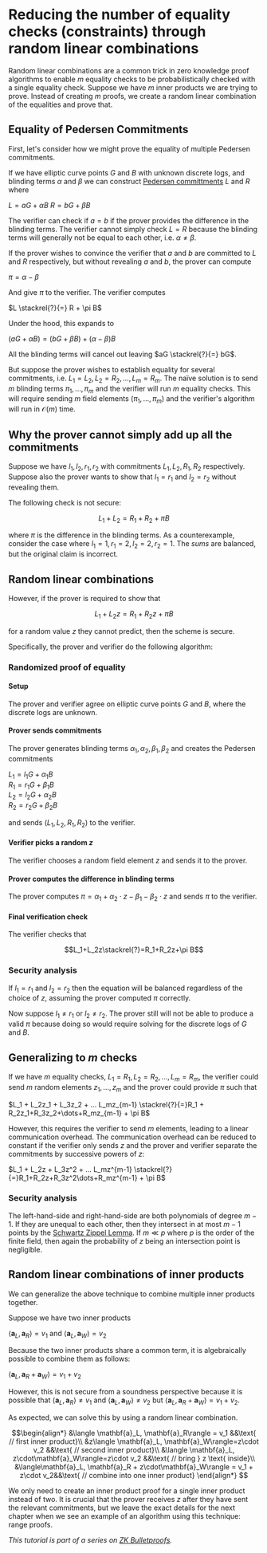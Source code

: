 # Reducing the number of equality checks (constraints) through random linear combinations

Random linear combinations are a common trick in zero knowledge proof algorithms to enable $m$ equality checks to be probabilistically checked with a single equality check. Suppose we have $m$ inner products we are trying to prove. Instead of creating $m$ proofs, we create a random linear combination of the equalities and prove that.

## Equality of Pedersen Commitments
First, let's consider how we might prove the equality of multiple Pedersen commitments.

If we have elliptic curve points $G$ and $B$ with unknown discrete logs, and blinding terms $\alpha$ and $\beta$ we can construct [Pedersen committments](https://www.rareskills.io/post/pedersen-commitment) $L$ and $R$ where

$L = aG + \alpha B$
$R = bG + \beta B$

The verifier can check if $a = b$ if the prover provides the difference in the blinding terms. The verifier cannot simply check $L = R$ because the blinding terms will generally not be equal to each other, i.e. $\alpha \neq \beta$.

If the prover wishes to convince the verifier that $a$ and $b$ are committed to $L$ and $R$ respectively, but without revealing $a$ and $b$, the prover can compute

$\pi = \alpha - \beta$

And give $\pi$ to the verifier. The verifier computes

$L \stackrel{?}{=} R + \pi B$

Under the hood, this expands to

$(aG + \alpha B) = (bG + \beta B) + (\alpha - \beta) B$

All the blinding terms will cancel out leaving $aG \stackrel{?}{=} bG$.

But suppose the prover wishes to establish equality for several commitments, i.e. $L_1 = L_2, L_2 = R_2, ..., L_m = R_m$. The naïve solution is to send $m$ blinding terms $\pi_1,...,\pi_m$ and the verifier will run $m$ equality checks. This will require sending $m$ field elements ($\pi_1,...,\pi_m$) and the verifier's algorithm will run in $\mathcal{O}(m)$ time.

## Why the prover cannot simply add up all the commitments
Suppose we have $l_1, l_2, r_1, r_2$ with commitments $L_1, L_2, R_1, R_2$ respectively. Suppose also the prover wants to show that $l_1 = r_1$ and $l_2 = r_2$ without revealing them.

The following check is not secure:

$$L_1 + L_2 = R_1 + R_2 + \pi B$$

where $\pi$ is the difference in the blinding terms. As a counterexample, consider the case where $l_1 = 1, r_1 = 2, l_2 = 2, r_2 = 1$. The *sums* are balanced, but the original claim is incorrect.

## Random linear combinations
However, if the prover is required to show that

$$L_1 + L_2z = R_1 + R_2z + \pi B$$

for a random value $z$ they cannot predict, then the scheme is secure.

Specifically, the prover and verifier do the following algorithm:

### Randomized proof of equality
#### Setup
The prover and verifier agree on elliptic curve points $G$ and $B$, where the discrete logs are unknown.

#### Prover sends commitments
The prover generates blinding terms $\alpha_1, \alpha_2, \beta_1, \beta_2$ and creates the Pedersen commitments

$L_1 = l_{1}G + \alpha_1 B$ \
$R_1 = r_{1}G + \beta_1 B$ \
$L_2 = l_{2}G + \alpha_2 B$ \
$R_2 = r_{2}G + \beta_2 B$

and sends $(L_1, L_2, R_1, R_2)$ to the verifier.

#### Verifier picks a random $z$
The verifier chooses a random field element $z$ and sends it to the prover.

#### Prover computes the difference in blinding terms
The prover computes $\pi = \alpha_1+\alpha_2\cdot z-\beta_1-\beta_2\cdot z$ and sends $\pi$ to the verifier.

#### Final verification check
The verifier checks that

$$L_1+L_2z\stackrel{?}=R_1+R_2z+\pi B$$

### Security analysis
If $l_1 = r_1$ and $l_2 = r_2$ then the equation will be balanced regardless of the choice of $z$, assuming the prover computed $\pi$ correctly.

Now suppose $l_1\neq r_1$ or $l_2 \neq r_2$. The prover still will not be able to produce a valid $\pi$ because doing so would require solving for the discrete logs of $G$ and $B$.

## Generalizing to $m$ checks

If we have $m$ equality checks, $L_1 = R_1, L_2 = R_2, ..., L_m = R_m$, the verifier could send $m$ random elements $z_1,\dots,z_m$ and the prover could provide $\pi$ such that

$L_1 + L_2z_1 + L_3z_2 + ... L_mz_{m-1} \stackrel{?}{=}R_1 + R_2z_1+R_3z_2+\dots+R_mz_{m-1} + \pi B$

However, this requires the verifier to send $m$ elements, leading to a linear communication overhead. The communication overhead can be reduced to constant if the verifier only sends $z$ and the prover and verifier separate the commitments by successive powers of $z$:

$L_1 + L_2z + L_3z^2 + ... L_mz^{m-1} \stackrel{?}{=}R_1+R_2z+R_3z^2\dots+R_mz^{m-1} + \pi B$

### Security analysis
The left-hand-side and right-hand-side are both polynomials of degree $m-1$. If they are unequal to each other, then they intersect in at most $m-1$ points by the [Schwartz Zippel Lemma](https://www.rareskills.io/post/schwartz-zippel-lemma). If $m\ll p$ where $p$ is the order of the finite field, then again the probability of $z$ being an intersection point is negligible.

## Random linear combinations of inner products

We can generalize the above technique to combine multiple inner products together.
 
Suppose we have two inner products

$\langle \mathbf{a}_L, \mathbf{a}_R\rangle = v_1$ and $\langle \mathbf{a}_L, \mathbf{a}_W\rangle=v_2$

Because the two inner products share a common term, it is algebraically possible to combine them as follows:

$\langle\mathbf{a}_L, \mathbf{a}_R + \mathbf{a}_W\rangle = v_1 + v_2$

However, this is not secure from a soundness perspective because it is possible that $\langle \mathbf{a}_L, \mathbf{a}_R\rangle \neq v_1$ and $\langle \mathbf{a}_L, \mathbf{a}_W\rangle\neq v_2$ but $\langle\mathbf{a}_L, \mathbf{a}_R + \mathbf{a}_W\rangle = v_1 + v_2$.

As expected, we can solve this by using a random linear combination.

$$\begin{align*}
&\langle \mathbf{a}_L, \mathbf{a}_R\rangle = v_1 &&\text{ // first inner product}\\
&z\langle \mathbf{a}_L, \mathbf{a}_W\rangle=z\cdot v_2 &&\text{ // second inner product}\\
&\langle \mathbf{a}_L, z\cdot\mathbf{a}_W\rangle=z\cdot v_2 &&\text{ // bring } z \text{ inside}\\
&\langle\mathbf{a}_L, \mathbf{a}_R + z\cdot\mathbf{a}_W\rangle = v_1 + z\cdot v_2&&\text{ // combine into one inner product}
\end{align*}
$$

We only need to create an inner product proof for a single inner product instead of two. It is crucial that the prover receives $z$ after they have sent the relevant commitments, but we leave the exact details for the next chapter when we see an example of an algorithm using this technique: range proofs.

*This tutorial is part of a series on [ZK Bulletproofs](rareskills.io/post/bulletproofs-zk).*
